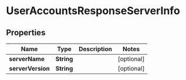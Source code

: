 

# UserAccountsResponseServerInfo


## Properties

| Name | Type | Description | Notes |
|------------ | ------------- | ------------- | -------------|
|**serverName** | **String** |  |  [optional] |
|**serverVersion** | **String** |  |  [optional] |



